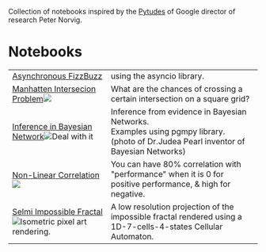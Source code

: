 Collection of notebooks inspired by the [Pytudes](https://github.com/norvig/pytudes) of Google director of research Peter Norvig.

# Notebooks
|||
|-|-|
|[Asynchronous FizzBuzz](https://github.com/Nydhal/Python-Notebooks/blob/master/Asyncio%20FizzBuzz.ipynb)|using the asyncio library.|
[Manhatten Intersecion Problem](https://github.com/Nydhal/Python-Notebooks/blob/master/Manhatten%20Intersection%20Probability.ipynb)![](https://raw.githubusercontent.com/Nydhal/Python-Notebooks/master/images/waysss.png)|What are the chances of crossing a certain intersection on a square grid?|
[Inference in Bayesian Network](https://github.com/Nydhal/Python-Notebooks/blob/master/Bayes_Networks.ipynb)![Deal with it](https://raw.githubusercontent.com/Nydhal/Python-Notebooks/master/images/Judea_Pearl_Cool.png "Judea Pearl")| Inference from evidence in Bayesian Networks.<br>Examples using pgmpy library.<br>(photo of Dr.Judea Pearl inventor of Bayesian Networks)|
|[Non-Linear Correlation](https://github.com/Nydhal/Python-Notebooks/blob/master/NonLinear_Correlation.ipynb)![](https://raw.githubusercontent.com/Nydhal/Python-Notebooks/master/images/Correlation_NonLinear.png)|You can have 80% correlation with "performance" when it is 0 for positive performance, & high for negative.
[Selmi Impossible Fractal](https://nbviewer.jupyter.org/github/Nydhal/Python-Notebooks/blob/master/Selmi_Impossible_Fractal.ipynb)![Isometric pixel art rendering.](https://pbs.twimg.com/media/D2nb9abUkAAozbP.jpg "Nidhal Selmi - 2009")|A low resolution projection of the impossible fractal rendered using a 1D-7-cells-4-states Cellular Automaton.
